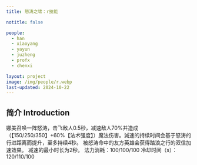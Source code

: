```yaml
---
title: 怒涛之啸：r技能

notitle: false

people:
  - han
  - xiaoyang
  - yayun
  - juzheng
  - profx
  - chenxi

layout: project
image: /img/people/r.webp
last-updated: 2024-10-22
---
```


## 简介 Introduction

娜美召唤一阵怒涛，击飞敌人0.5秒，减速敌人70%并造成（【150/250/350】+60%【法术强度】）魔法伤害。減速的持续时间会基于怒涛的行进距离而提升，至多持续4秒。
被怒涛命中的友方英雄会获得踏浪之行的双信加速效果。
减速的最小时长为2秒。
法力消耗：100/100/100
冷却时间（s）：120/110/100

